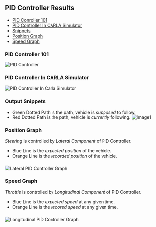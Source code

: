 ## PID Controller Results
* [PID Conroller 101](https://github.com/shivanshu1641/Drive.AI/tree/main/Explaination%20%2B%20Results/1.%20PID%20Controller#pid-controller-101)
* [PID Controller In CARLA Simulator](https://github.com/shivanshu1641/Drive.AI/tree/main/Explaination%20%2B%20Results/1.%20PID%20Controller#pid-controller-in-carla-simulator)
* [Snippets](https://github.com/shivanshu1641/Drive.AI/tree/main/Explaination%20%2B%20Results/1.%20PID%20Controller#output-snippets)
* [Position Graph](https://github.com/shivanshu1641/Drive.AI/tree/main/Explaination%20%2B%20Results/1.%20PID%20Controller#position-graph)
* [Speed Graph](https://github.com/shivanshu1641/Drive.AI/tree/main/Explaination%20%2B%20Results/1.%20PID%20Controller#speed-graph)
### PID Controller 101
![PID Controller](https://github.com/shivanshu1641/Drive.AI/blob/main/Explaination%20+%20Results/1.%20PID%20Controller/FlowChart1.png?raw=true)

### PID Controller In CARLA Simulator 
![PID Controller In Carla Simulator](https://github.com/shivanshu1641/Drive.AI/blob/main/Explaination%20+%20Results/1.%20PID%20Controller/FlowChart2.png?raw=true)

### Output Snippets
* Green Dotted Path is the path, vehicle is *supposed* to follow.
* Red Dotted Path is the path, vehicle is *currently* following.
![Image1](https://github.com/shivanshu1641/Drive.AI/blob/main/Explaination%20+%20Results/1.%20PID%20Controller/Result1.jpg?raw=true)

### Position Graph
*Steering* is controlled by *Lateral Component* of PID Controller.
* Blue Line is the *expected position* of the vehicle.
* Orange Line is the *recorded position* of the vehicle.
#####
![Lateral PID Controller Graph](https://github.com/shivanshu1641/Drive.AI/blob/main/Explaination%20+%20Results/1.%20PID%20Controller/Result3.png?raw=true)

### Speed Graph
*Throttle* is controlled by *Longitudinal Component* of PID Controller.
* Blue Line is the *expected speed* at any given time.
* Orange Line is the *recored speed* at any given time.
#####
![Longitudinal PID Controller Graph](https://github.com/shivanshu1641/Drive.AI/blob/main/Explaination%20+%20Results/1.%20PID%20Controller/Result4.png?raw=true)

